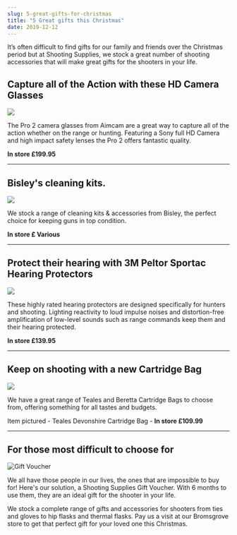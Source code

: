 ```yaml
---
slug: 5-great-gifts-for-christmas
title: "5 Great gifts this Christmas"
date: 2019-12-12
---
```


It’s often difficult to find gifts for our family and friends over the Christmas period but at Shooting Supplies, we stock a great number of shooting accessories that will make great gifts for the shooters in your life.

## Capture all of the Action with these HD Camera Glasses

![](https://res.cloudinary.com/shooting-supplies/image/upload/v1576320987/Aimcam-pro-2_rhdvy6.jpg)

The Pro 2 camera glasses from Aimcam are a great way to capture all of the action whether on the range or hunting. Featuring a Sony full HD Camera and high impact safety lenses the Pro 2 offers fantastic quality.

**In store £199.95**

* * *

## Bisley's cleaning kits.

![](https://res.cloudinary.com/shooting-supplies/image/upload/v1576320970/bisley-cleaning-kit_fe7kkp.jpg)

We stock a range of cleaning kits & accessories from Bisley, the perfect choice for keeping guns in top condition.

**In store £ Various**

* * *

## Protect their hearing with 3M Peltor Sportac Hearing Protectors

![](https://res.cloudinary.com/shooting-supplies/image/upload/v1576320960/Peltor-3M-SporTac-Electronic-Ear-Muffs-Green_kak23y.jpg)

These highly rated hearing protectors are designed specifically for hunters and shooting. Lighting reactivity to loud impulse noises and distortion-free amplification of low-level sounds such as range commands keep them and their hearing protected.

**In store £139.95**

* * *

## Keep on shooting with a new Cartridge Bag

![](https://res.cloudinary.com/shooting-supplies/image/upload/v1576320950/Devonshire-Cartridge-Bag_ypnh9w.jpg)

We have a great range of Teales and Beretta Cartridge Bags to choose from, offering something for all tastes and budgets.

Item pictured - Teales Devonshire Cartridge Bag - **In store £109.99**

* * *

## For those most difficult to choose for

![Gift Voucher](https://res.cloudinary.com/shooting-supplies/image/upload/v1573564505/Gift-Voucher_zmxwhk_phspb2_wvvsek.jpg)

We all have those people in our lives, the ones that are impossible to buy for! Here's our solution, a Shooting Supplies Gift Voucher. With 6 months to use them, they are an ideal gift for the shooter in your life.

We stock a complete range of gifts and accessories for shooters from ties and gloves to hip flasks and thermal flasks. Pay us a visit at our Bromsgrove store to get that perfect gift for your loved one this Christmas.
